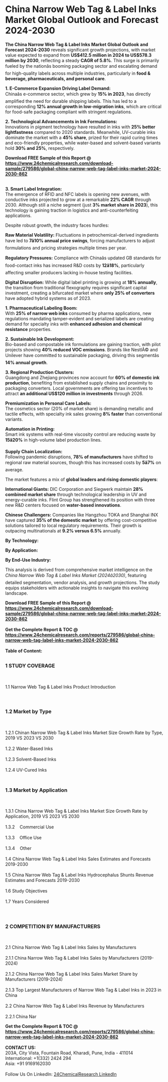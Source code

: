<h1>China Narrow Web Tag &amp; Label Inks Market Global Outlook and Forecast 2024-2030</h1><p><strong>The China Narrow Web Tag &amp; Label Inks Market Global Outlook and Forecast 2024-2030</strong> reveals significant growth projections, with market value expected to expand from <strong>US$412.5 million in 2024 to US$578.3 million by 2030</strong>, reflecting a steady <strong>CAGR of 5.8%</strong>. This surge is primarily fueled by the nationâs booming packaging sector and escalating demand for high-quality labels across multiple industries, particularly in <strong>food &amp; beverage, pharmaceuticals, and personal care</strong>.</p><p><strong>1. E-Commerce Expansion Driving Label Demand:</strong><br>
Chinaâs e-commerce sector, which grew by <strong>15% in 2023</strong>, has directly amplified the need for durable shipping labels. This has led to a corresponding <strong>12% annual growth in low-migration inks</strong>, which are critical for food-safe packaging compliant with stringent regulations.</p><p><strong>2. Technological Advancements in Ink Formulations:</strong><br>
Innovations in pigment technology have resulted in inks with <strong>25% better lightfastness</strong> compared to 2020 standards. Meanwhile, UV-curable inks dominate the market with a <strong>45% share</strong>, prized for their rapid curing times and eco-friendly properties, while water-based and solvent-based variants hold <strong>30% and 25%</strong>, respectively.</p><div><b>Download FREE Sample of this Report @ 
            <a href="https://www.24chemicalresearch.com/download-sample/279586/global-china-narrow-web-tag-label-inks-market-2024-2030-862">
            https://www.24chemicalresearch.com/download-sample/279586/global-china-narrow-web-tag-label-inks-market-2024-2030-862</a></b></div><br><p><strong>3. Smart Label Integration:</strong><br>
The emergence of RFID and NFC labels is opening new avenues, with conductive inks projected to grow at a remarkable <strong>22% CAGR</strong> through 2030. Although still a niche segment (just <strong>3% market share in 2023</strong>), this technology is gaining traction in logistics and anti-counterfeiting applications.</p><p>Despite robust growth, the industry faces hurdles:</p><p><strong>Raw Material Volatility:</strong> Fluctuations in petrochemical-derived ingredients have led to <strong>7â10% annual price swings</strong>, forcing manufacturers to adjust formulations and pricing strategies multiple times per year.</p><p><strong>Regulatory Pressures:</strong> Compliance with Chinaâs updated GB standards for food-contact inks has increased R&amp;D costs by <strong>12â18%</strong>, particularly affecting smaller producers lacking in-house testing facilities.</p><p><strong>Digital Disruption:</strong> While digital label printing is growing at <strong>18% annually</strong>, the transition from traditional flexography requires significant capital investment, creating a bifurcated market where <strong>only 25% of converters</strong> have adopted hybrid systems as of 2023.</p><p><strong>1. Pharmaceutical Labeling Boom:</strong><br>
With <strong>25% of narrow web inks</strong> consumed by pharma applications, new regulations mandating tamper-evident and serialized labels are creating demand for specialty inks with <strong>enhanced adhesion and chemical resistance</strong> properties.</p><p><strong>2. Sustainable Ink Development:</strong><br>
Bio-based and compostable ink formulations are gaining traction, with pilot projects showing <strong>40% reduced VOC emissions</strong>. Brands like NestlÃ© and Unilever have committed to sustainable packaging, driving this segmentâs <strong>14% annual growth</strong>.</p><p><strong>3. Regional Production Clusters:</strong><br>
Guangdong and Zhejiang provinces now account for <strong>60% of domestic ink production</strong>, benefiting from established supply chains and proximity to packaging converters. Local governments are offering tax incentives to attract <strong>an additional US$120 million in investments</strong> through 2026.</p><p><strong>Premiumization in Personal Care Labels:</strong><br>
	The cosmetics sector (20% of market share) is demanding metallic and tactile effects, with specialty ink sales growing <strong>8% faster</strong> than conventional variants.</p><p><strong>Automation in Printing:</strong><br>
	Smart ink systems with real-time viscosity control are reducing waste by <strong>15â20%</strong> in high-volume label production lines.</p><p><strong>Supply Chain Localization:</strong><br>
	Following pandemic disruptions, <strong>78% of manufacturers</strong> have shifted to regional raw material sources, though this has increased costs by <strong>5â7%</strong> on average.</p><p>The market features a mix of <strong>global leaders and rising domestic players</strong>:</p><p><strong>International Giants:</strong> DIC Corporation and Siegwerk maintain <strong>28% combined market share</strong> through technological leadership in UV and energy-curable inks. Flint Group has strengthened its position with three new R&amp;D centers focused on <strong>water-based innovations</strong>.</p><p><strong>Chinese Challengers:</strong> Companies like Hangzhou TOKA and Shanghai INX have captured <strong>35% of the domestic market</strong> by offering cost-competitive solutions tailored to local regulatory requirements. Their growth is outpacing multinationals at <strong>9.2% versus 6.5%</strong> annually.</p><p><strong>By Technology:</strong></p><p><strong>By Application:</strong></p><p><strong>By End-Use Industry:</strong></p><p>This analysis is derived from comprehensive market intelligence on the <em>China Narrow Web Tag &amp; Label Inks Market (2024â2030)</em>, featuring detailed segmentation, vendor analysis, and growth projections. The study equips stakeholders with actionable insights to navigate this evolving landscape.</p><div><b>Download FREE Sample of this Report @ 
            <a href="https://www.24chemicalresearch.com/download-sample/279586/global-china-narrow-web-tag-label-inks-market-2024-2030-862">
            https://www.24chemicalresearch.com/download-sample/279586/global-china-narrow-web-tag-label-inks-market-2024-2030-862</a></b></div><br><div><b>Get the Complete Report & TOC @ 
            <a href="https://www.24chemicalresearch.com/reports/279586/global-china-narrow-web-tag-label-inks-market-2024-2030-862">
            https://www.24chemicalresearch.com/reports/279586/global-china-narrow-web-tag-label-inks-market-2024-2030-862</a></b></div><br>
            <b>Table of Content:</b><p><h2><span style="font-size:16px"><strong>1 STUDY COVERAGE</strong></span></h2><br />
<p>1.1 Narrow Web Tag & Label Inks Product Introduction</p><br />
<h2><span style="font-size:16px"><strong>1.2 Market by Type</strong></span></h2><br />
<p>1.2.1 Chinan Narrow Web Tag & Label Inks Market Size Growth Rate by Type, 2019 VS 2023 VS 2030<br /><br />
1.2.2 Water-Based Inks&nbsp;&nbsp; &nbsp;<br /><br />
1.2.3 Solvent-Based Inks<br /><br />
1.2.4 UV-Cured Inks<br /><br />
<h2><span style="font-size:16px"><strong>1.3 Market by Application</strong></span></h2><br />
<p>1.3.1 China Narrow Web Tag & Label Inks Market Size Growth Rate by Application, 2019 VS 2023 VS 2030<br /><br />
1.3.2&nbsp;&nbsp; &nbsp;Commercial Use<br /><br />
1.3.3&nbsp;&nbsp; &nbsp;Office Use<br /><br />
1.3.4&nbsp;&nbsp; &nbsp;Other<br /><br />
1.4 China Narrow Web Tag & Label Inks Sales Estimates and Forecasts 2019-2030<br /><br />
1.5 China Narrow Web Tag & Label Inks Hydrocephalus Shunts Revenue Estimates and Forecasts 2019-2030<br /><br />
1.6 Study Objectives<br /><br />
1.7 Years Considered</p><br />
<h2><span style="font-size:16px"><strong>2 COMPETITION BY MANUFACTURERS</strong></span></h2><br />
<p>2.1 China Narrow Web Tag & Label Inks Sales by Manufacturers<br /><br />
2.1.1 China Narrow Web Tag & Label Inks Sales by Manufacturers (2019-2024)<br /><br />
2.1.2 China Narrow Web Tag & Label Inks Sales Market Share by Manufacturers (2019-2024)<br /><br />
2.1.3 Top Largest Manufacturers of Narrow Web Tag & Label Inks in 2023 in China<br /><br />
2.2 China Narrow Web Tag & Label Inks Revenue by Manufacturers<br /><br />
2.2.1 China Nar</p><div><b>Get the Complete Report & TOC @ 
            <a href="https://www.24chemicalresearch.com/reports/279586/global-china-narrow-web-tag-label-inks-market-2024-2030-862">
            https://www.24chemicalresearch.com/reports/279586/global-china-narrow-web-tag-label-inks-market-2024-2030-862</a></b></div><br><b>CONTACT US:</b><br>
            203A, City Vista, Fountain Road, Kharadi, Pune, India - 411014<br>
            International: +1(332) 2424 294<br>
            Asia: +91 9169162030 <br><br>
            Follow Us On LinkedIn: <a href="https://www.linkedin.com/company/24chemicalresearch/">24ChemicalResearch LinkedIn</a>